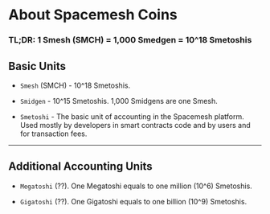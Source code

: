 # About Spacemesh Coins

### TL;DR: 1 Smesh (SMCH) = 1,000 Smedgen = 10^18 Smetoshis


## Basic Units

- `Smesh` (SMCH) - 10^18 Smetoshis.

- `Smidgen` - 10^15 Smetoshis. 1,000 Smidgens are one Smesh.

- `Smetoshi` - The basic unit of accounting in the Spacemesh platform. Used mostly by developers in smart contracts code and by users and for transaction fees.

---

## Additional Accounting Units

- `Megatoshi` (??). One Megatoshi equals to one million (10^6) Smetoshis.

- `Gigatoshi` (??). One Gigatoshi equals to one billion (10^9) Smetoshis.
